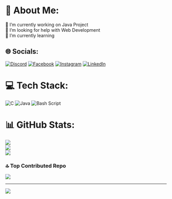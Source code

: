 # 💫 About Me:
🔭 I’m currently working on Java Project<br>🤝 I’m looking for help with Web Development<br>🌱 I’m currently learning<br>


## 🌐 Socials:
[![Discord](https://img.shields.io/badge/Discord-%237289DA.svg?logo=discord&logoColor=white)](https://discord.gg/discard.com) [![Facebook](https://img.shields.io/badge/Facebook-%231877F2.svg?logo=Facebook&logoColor=white)](https://facebook.com/facebook.com) [![Instagram](https://img.shields.io/badge/Instagram-%23E4405F.svg?logo=Instagram&logoColor=white)](https://instagram.com/instagram.com) [![LinkedIn](https://img.shields.io/badge/LinkedIn-%230077B5.svg?logo=linkedin&logoColor=white)](https://linkedin.com/in/linked.com) 

# 💻 Tech Stack:
![C](https://img.shields.io/badge/c-%2300599C.svg?style=for-the-badge&logo=c&logoColor=white) ![Java](https://img.shields.io/badge/java-%23ED8B00.svg?style=for-the-badge&logo=openjdk&logoColor=white) ![Bash Script](https://img.shields.io/badge/bash_script-%23121011.svg?style=for-the-badge&logo=gnu-bash&logoColor=white) 
# 📊 GitHub Stats:
![](https://github-readme-stats.vercel.app/api?username=Akshay00400&theme=dark&hide_border=false&include_all_commits=false&count_private=false)<br/>
![](https://github-readme-streak-stats.herokuapp.com/?user=Akshay00400&theme=dark&hide_border=false)<br/>
![](https://github-readme-stats.vercel.app/api/top-langs/?username=Akshay00400&theme=dark&hide_border=false&include_all_commits=false&count_private=false&layout=compact)

### 🔝 Top Contributed Repo
![](https://github-contributor-stats.vercel.app/api?username=Akshay00400&limit=5&theme=dark&combine_all_yearly_contributions=true)

---
[![](https://visitcount.itsvg.in/api?id=Akshay00400&icon=0&color=0)](https://visitcount.itsvg.in)

<!-- Proudly created with GPRM ( https://gprm.itsvg.in ) -->
